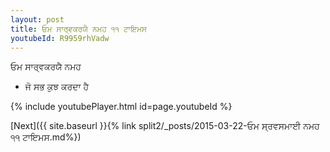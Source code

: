 ```yaml
---
layout: post
title: ਓਮ ਸਾਰ੍ਵਕਰਯੈ ਨਮਹ ੧੧ ਟਾਇਮਸ
youtubeId: R9959rhVadw
---
```

 
 
 ਓਮ ਸਾਰ੍ਵਕਰਯੈ ਨਮਹ  
 
 -  ਜੋ ਸਭ ਕੁਝ ਕਰਦਾ ਹੈ 
 
  
 
  
 
 
 
 
 
 


{% include youtubePlayer.html id=page.youtubeId %}
 
[Next]({{ site.baseurl }}{% link  split2/_posts/2015-03-22-ਓਮ ਸ੍ਰਵਸਮਾਈ ਨਮਹ ੧੧ ਟਾਇਮਸ.md%})
 
